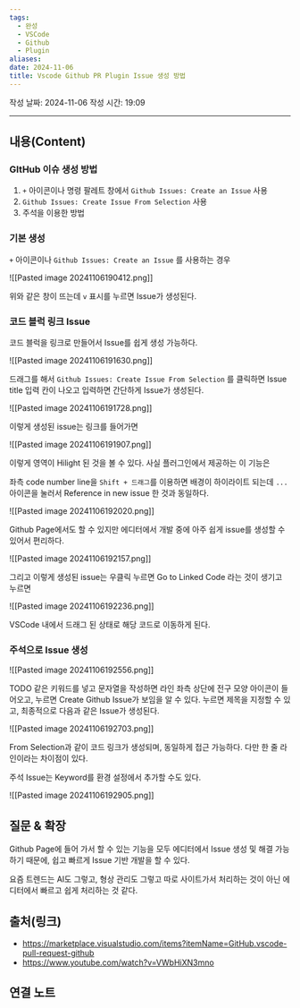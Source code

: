 ```yaml
---
tags:
  - 완성
  - VSCode
  - Github
  - Plugin
aliases: 
date: 2024-11-06
title: Vscode Github PR Plugin Issue 생성 방법
---
```

작성 날짜: 2024-11-06
작성 시간: 19:09


----
## 내용(Content)

### GItHub 이슈 생성 방법

1. `+` 아이콘이나 명령 팔레트 창에서 `Github Issues: Create an Issue` 사용
2. `Github Issues: Create Issue From Selection` 사용
3. 주석을 이용한 방법

### 기본 생성

`+` 아이콘이나 `Github Issues: Create an Issue` 를 사용하는 경우

![[Pasted image 20241106190412.png]]

위와 같은 창이 뜨는데 `v` 표시를 누르면 Issue가 생성된다.

### 코드 블럭 링크 Issue

코드 블럭을 링크로 만들어서 Issue를 쉽게 생성 가능하다.

![[Pasted image 20241106191630.png]]

드래그를 해서 `Github Issues: Create Issue From Selection` 를 클릭하면 Issue title 입력 칸이 나오고 입력하면 간단하게 Issue가 생성된다.

![[Pasted image 20241106191728.png]]

이렇게 생성된 issue는 링크를 들어가면

![[Pasted image 20241106191907.png]]

이렇게 영역이 Hilight 된 것을 볼 수 있다. 사실 플러그인에서 제공하는 이 기능은

좌측 code number line을 `Shift + 드래그`를 이용하면 배경이 하이라이트 되는데 `...` 아이콘을 눌러서 Reference in new issue 한 것과 동일하다.

![[Pasted image 20241106192020.png]]

Github Page에서도 할 수 있지만 에디터에서 개발 중에 아주 쉽게 issue를 생성할 수 있어서 편리하다.


![[Pasted image 20241106192157.png]]

그리고 이렇게 생성된 issue는 우클릭 누르면 Go to Linked Code 라는 것이 생기고 누르면

![[Pasted image 20241106192236.png]]

VSCode 내에서 드래그 된 상태로 해당 코드로 이동하게 된다.

### 주석으로 Issue 생성

![[Pasted image 20241106192556.png]]

TODO 같은 키워드를 넣고 문자열을 작성하면 라인 좌측 상단에 전구 모양 아이콘이 들어오고, 누르면 Create Github Issue가 보임을 알 수 있다. 누르면 제목을 지정할 수 있고, 최종적으로 다음과 같은 Issue가 생성된다.

![[Pasted image 20241106192703.png]]

From Selection과 같이 코드 링크가 생성되며, 동일하게 접근 가능하다. 다만 한 줄 라인이라는 차이점이 있다.

주석 Issue는 Keyword를 환경 설정에서 추가할 수도 있다.

![[Pasted image 20241106192905.png]]

## 질문 & 확장

Github Page에 들어 가서 할 수 있는 기능을 모두 에디터에서 Issue 생성 및 해결 가능하기 때문에, 쉽고 빠르게 Issue 기반 개발을 할 수 있다.

요즘 트렌드는 AI도 그렇고, 형상 관리도 그렇고 따로 사이트가서 처리하는 것이 아닌 에디터에서 빠르고 쉽게 처리하는 것 같다.

## 출처(링크)

- https://marketplace.visualstudio.com/items?itemName=GitHub.vscode-pull-request-github
- https://www.youtube.com/watch?v=VWbHiXN3mno

## 연결 노트










